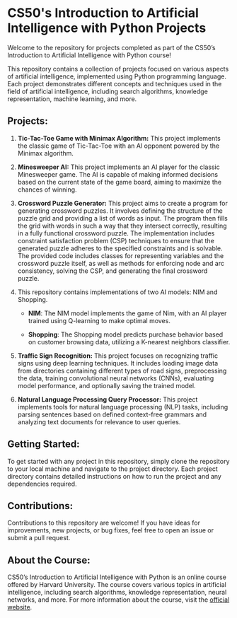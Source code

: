 # CS50's Introduction to Artificial Intelligence with Python Projects

Welcome to the repository for projects completed as part of the CS50’s Introduction to Artificial Intelligence with Python course!

This repository contains a collection of projects focused on various aspects of artificial intelligence, implemented using Python programming language. Each project demonstrates different concepts and techniques used in the field of artificial intelligence, including search algorithms, knowledge representation, machine learning, and more.

## Projects:

1. **Tic-Tac-Toe Game with Minimax Algorithm:**
   This project implements the classic game of Tic-Tac-Toe with an AI opponent powered by the Minimax algorithm.

2. **Minesweeper AI:**
   This project implements an AI player for the classic Minesweeper game. The AI is capable of making informed decisions based on the current state of the game board, aiming to maximize the chances of winning.
3. **Crossword Puzzle Generator:**
   This project aims to create a program for generating crossword puzzles. It involves defining the structure of the puzzle grid and providing a list of words as input. The program then fills the grid with words in such a way that they intersect correctly, resulting in a fully functional crossword puzzle. The implementation includes constraint satisfaction problem (CSP) techniques to ensure that the generated puzzle adheres to the specified constraints and is solvable. The provided code includes classes for representing variables and the crossword puzzle itself, as well as methods for enforcing node and arc consistency, solving the CSP, and generating the final crossword puzzle.
4. This repository contains implementations of two AI models: NIM and Shopping.

   - **NIM**:
     The NIM model implements the game of Nim, with an AI player trained using Q-learning to make optimal moves.

   - **Shopping**:
     The Shopping model predicts purchase behavior based on customer browsing data, utilizing a K-nearest neighbors classifier.

5. **Traffic Sign Recognition:**
   This project focuses on recognizing traffic signs using deep learning techniques. It includes loading image data from directories containing different types of road signs, preprocessing the data, training convolutional neural networks (CNNs), evaluating model performance, and optionally saving the trained model.
6. **Natural Language Processing Query Processor:**
   This project implements tools for natural language processing (NLP) tasks, including parsing sentences based on defined context-free grammars and analyzing text documents for relevance to user queries.

## Getting Started:

To get started with any project in this repository, simply clone the repository to your local machine and navigate to the project directory. Each project directory contains detailed instructions on how to run the project and any dependencies required.

## Contributions:

Contributions to this repository are welcome! If you have ideas for improvements, new projects, or bug fixes, feel free to open an issue or submit a pull request.

## About the Course:

CS50’s Introduction to Artificial Intelligence with Python is an online course offered by Harvard University. The course covers various topics in artificial intelligence, including search algorithms, knowledge representation, neural networks, and more. For more information about the course, visit the [official website](https://cs50.harvard.edu/ai/).


